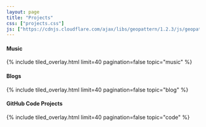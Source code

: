 ```yaml
---
layout: page
title: "Projects"
css: ["projects.css"]
js: ["https://cdnjs.cloudflare.com/ajax/libs/geopattern/1.2.3/js/geopattern.min.js", "projects.js"]
---
```


<div class="row">
  <div class= 'col s12'>
    <h4>Music</h4> 
   </div>
</div>
{% include tiled_overlay.html limit=40 pagination=false topic="music" %}

<div class="row">
  <div class= 'col s12'>
    <h4>Blogs</h4> 
   </div>
</div>
{% include tiled_overlay.html limit=40 pagination=false topic="blog" %}

<div class="row">
  <div class= 'col s12'>
    <h4>GitHub Code Projects</h4> 
   </div>
</div>
{% include tiled_overlay.html limit=40 pagination=false topic="code" %}

